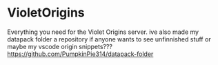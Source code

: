 # VioletOrigins
Everything you need for the Violet Origins server.
ive also made my datapack folder a repository if anyone wants to see unfinnished stuff or maybe my vscode origin snippets???
 https://github.com/PumpkinPie314/datapack-folder
